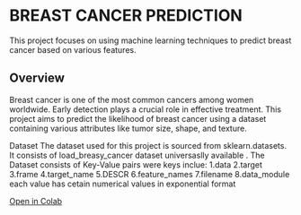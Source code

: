 # BREAST CANCER PREDICTION

This project focuses on using machine learning techniques to predict breast cancer based on various features.
## Overview

Breast cancer is one of the most common cancers among women worldwide. Early detection plays a crucial role in effective treatment. This project aims to predict the likelihood of breast cancer using a dataset containing various attributes like tumor size, shape, and texture.

Dataset
The dataset used for this project is sourced from sklearn.datasets. It consists of load_breasy_cancer dataset universaslly available .
The Dataset consists of Key-Value pairs were keys inclue:
1.data
2.target
3.frame
4.target_name
5.DESCR
6.feature_names
7.filename
8.data_module
each value has cetain numerical values in exponential format

[Open in Colab](https://colab.research.google.com/drive/1eOnp-t2_YKiM_Py4Way0ZsRWQgIGgyox?usp=sharing)







